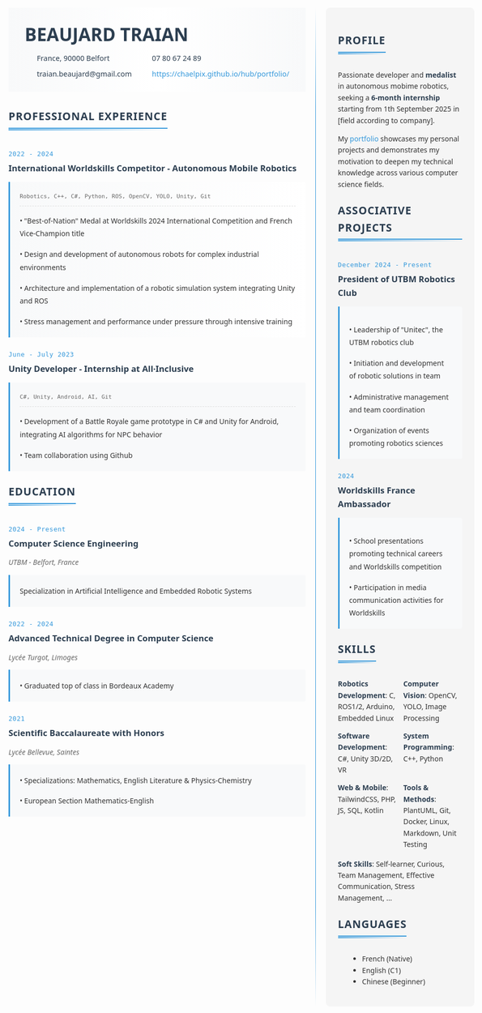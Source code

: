 <div class="container">
<div class="left-column">

<div class="header">
    <div class="profile-container">
        <div class="text-content">
            <h1>BEAUJARD TRAIAN</h1>
            <div class="contact-info">
                <div class="contact-item"><i class="fas fa-map-marker-alt"></i> France, 90000 Belfort</div>
                <div class="contact-item"><i class="fas fa-phone"></i> 07 80 67 24 89</div>
                <div class="contact-item"><i class="fas fa-envelope"></i> traian.beaujard@gmail.com</div>
                <div class="contact-item"><i class="fas fa-globe"></i> <a href="https://chaelpix.github.io/hub/portfolio/">https://chaelpix.github.io/hub/portfolio/</a></div>
            </div>
        </div>
    </div>
</div>

## <span class="section-title">Professional Experience</span>

<div class="date-block">2022 - 2024</div>

### International Worldskills Competitor - Autonomous Mobile Robotics
<div class="experience-item highlight-item">
<div class="skills-tag">Robotics, C++, C#, Python, ROS, OpenCV, YOLO, Unity, Git</div>

• "Best-of-Nation" Medal at Worldskills 2024 International Competition and French Vice-Champion title

• Design and development of autonomous robots for complex industrial environments

• Architecture and implementation of a robotic simulation system integrating Unity and ROS

• Stress management and performance under pressure through intensive training
</div>

<div class="date-block">June - July 2023</div>

### Unity Developer - Internship at All·Inclusive
<div class="experience-item">
<div class="skills-tag">C#, Unity, Android, AI, Git</div>

• Development of a Battle Royale game prototype in C# and Unity for Android, integrating AI algorithms for NPC behavior

• Team collaboration using Github
</div>

## <span class="section-title">Education</span>

<div class="date-block">2024 - Present</div>

### Computer Science Engineering
<div class="subtitle">UTBM - Belfort, France</div>

<div class="education-item">
Specialization in Artificial Intelligence and Embedded Robotic Systems
</div>

<div class="date-block">2022 - 2024</div>

### Advanced Technical Degree in Computer Science
<div class="subtitle">Lycée Turgot, Limoges</div>
<div class="education-item">
• Graduated top of class in Bordeaux Academy
</div>

<div class="date-block">2021</div>

### Scientific Baccalaureate with Honors
<div class="subtitle">Lycée Bellevue, Saintes</div>
<div class="education-item">
• Specializations: Mathematics, English Literature & Physics-Chemistry

• European Section Mathematics-English
</div>

</div>
<div class="right-column">

## <span class="section-title">Profile</span>
Passionate developer and **medalist** in autonomous mobime robotics, seeking a **6-month internship** starting from 1th September 2025 in [field according to company]. 


My <a href="https://chaelpix.github.io/hub/portfolio/">portfolio</a> showcases my personal projects and demonstrates my motivation to deepen my technical knowledge across various computer science fields.

## <span class="section-title">Associative Projects</span>

<div class="date-block">December 2024 - Present</div>

### President of UTBM Robotics Club
<div class="experience-item">

• Leadership of "Unitec", the UTBM robotics club

• Initiation and development of robotic solutions in team

• Administrative management and team coordination

• Organization of events promoting robotics sciences
</div>

<div class="date-block">2024</div>

### Worldskills France Ambassador
<div class="experience-item">

• School presentations promoting technical careers and Worldskills competition

• Participation in media communication activities for Worldskills

</div>

## <span class="section-title">Skills</span>

<div class="skills-grid">
    <div class="skill-item">
        <strong>Robotics Development</strong>: C, ROS1/2, Arduino, Embedded Linux
    </div>
    <div class="skill-item">
        <strong>Computer Vision</strong>: OpenCV, YOLO, Image Processing
    </div>
    <div class="skill-item">
        <strong>Software Development</strong>: C#, Unity 3D/2D, VR
    </div>
    <div class="skill-item">
        <strong>System Programming</strong>: C++, Python
    </div>
    <div class="skill-item">
        <strong>Web & Mobile</strong>: TailwindCSS, PHP, JS, SQL, Kotlin
    </div>
    <div class="skill-item">
        <strong>Tools & Methods</strong>: PlantUML, Git, Docker, Linux, Markdown, Unit Testing
    </div>
</div>
        <strong>Soft Skills</strong>: Self-learner, Curious, Team Management, Effective Communication, Stress Management, ...

## <span class="section-title">Languages</span>
- French (Native)
- English (C1)
- Chinese (Beginner)

</div>
</div>

<style>
body {
    font-family: 'Segoe UI', Roboto, Oxygen, Ubuntu, sans-serif;
    line-height: 1.6;
    color: #333;
    max-width: 1200px;
    margin: 0 auto;
    padding: 20px;
}

.header {
    margin-bottom: 2rem;
    padding: 0;
    background: linear-gradient(to right, #f8f9fa, #ffffff, #f8f9fa);
}

.profile-container {
    max-width: 1000px;
    margin: 0 auto;
    display: flex;
    justify-content: flex-start;
    align-items: stretch;
    gap: 0;
}

.text-content {
    flex: 1;
    padding: 1.5rem 2rem;
}

.profile-image {
    width: 120px;
    height: auto;
    border: 1px solid #000;
    object-fit: cover;
    margin: 0;
}

.contact-info {
    display: grid;
    grid-template-columns: repeat(2, 1fr);
    gap: 0.5rem 2rem;
    margin-top: 0.5rem;
    padding-left: 1rem;
}

.contact-item {
    display: flex;
    align-items: center;
    gap: 0.5rem;
    color: #2c3e50;
    font-size: 0.9rem;
}

.container {
    display: flex;
    gap: 40px;
    position: relative;
}

.left-column, .right-column {
    flex: 1;
    position: relative;
}

.right-column {
    background-color:rgb(245, 245, 245);  
    padding: 1.5rem;
    border-radius: 8px;
    max-width: 50%;
}

.left-column::after {
    content: '';
    position: absolute;
    top: 0;
    right: -20px;
    width: 1px;
    height: 100%;
    background: linear-gradient(to bottom, 
        transparent,
        #3498db 10%,
        #3498db 90%,
        transparent
    );
}

.section-title {
    color: #2c3e50;
    border-bottom: 2px solid #3498db;
    padding-bottom: 5px;
    text-transform: uppercase;
    letter-spacing: 1px;
    font-weight: 600;
    position: relative;
    display: inline-block;
    margin-bottom: 1rem;
}

.section-title::after {
    content: '';
    position: absolute;
    bottom: -5px;
    left: 0;
    width: 100%;
    height: 2px;
    background: linear-gradient(to right, #3498db, transparent);
}

h1 {
    font-size: 2.2rem;
    margin: 0;
    color: #2c3e50;
    text-align: left;
}

h2 {
    color: #2c3e50;
    margin-top: 1.5rem;
}

h3 {
    color: #2c3e50;
    margin: 0.3rem 0 0.8rem 0;
    font-size: 1.2em;
    font-weight: 600;
}

.experience-item, .education-item {
    background: #f8f9fa;
    padding: 1.2rem;
    border-left: 3px solid #3498db;
    margin: 0.5rem 0 1.2rem 0;
    border-radius: 0 4px 4px 0;
    line-height: 1.8;
}

.experience-item > *, .education-item > * {
    margin-bottom: 1rem;
}

.experience-item > *:last-child, .education-item > *:last-child {
    margin-bottom: 0;
}

ul, ol {
    margin-left: 1.5rem;
}

a {
    color: #3498db;
    text-decoration: none;
}

a:hover {
    text-decoration: underline;
}

.contact-info span {
    padding: 0 10px;
}

.date-block {
    font-family: 'Roboto Mono', monospace;
    color: #3498db;
    font-size: 0.9em;
    margin-top: 1.5rem;
    font-weight: 500;
    letter-spacing: 0.5px;
}

.highlight-item {
    border-left: 4px solidrgb(244, 223, 0);
    background: linear-gradient(to right, #f8f9fa, #ffffff);
}

.skills-tag {
    font-family: 'Roboto Mono', monospace;
    font-size: 0.8em;
    color: #666;
    margin-bottom: 1rem;
    padding-bottom: 0.5rem;
    border-bottom: 1px dashed #ddd;
}

.subtitle {
    font-style: italic;
    color: #666;
    margin-bottom: 0.8rem;
}

strong {
    color: #2c3e50;
    font-weight: 600;
}

em {
    color: #34495e;
    font-style: italic;
}

@media print {
    body {
        font-size: 11pt;
    }
    
    .container {
        gap: 20px;
    }
    
    .experience-item, .education-item {
        padding: 0.5rem;
    }

    .header {
        padding: 1rem;
    }
    
    .profile-image {
        width: 50px;
        height: 50px;
    }
    
    .contact-info {
        font-size: 9pt;
        gap: 0.3rem 1rem;
    }
    
    h1 {
        font-size: 1.8rem;
    }

    .skills-columns {
        gap: 1rem;
    }
}

.skills-grid {
    display: grid;
    grid-template-columns: repeat(2, 1fr);
    gap: 0.8rem;
    background: transparent;
    margin: 1rem 0;
}

.skill-item {
}

</style>

<link rel="stylesheet" href="https://cdnjs.cloudflare.com/ajax/libs/font-awesome/5.15.4/css/all.min.css">
<link href="https://fonts.googleapis.com/css2?family=Roboto+Mono:wght@400;500&display=swap" rel="stylesheet">
